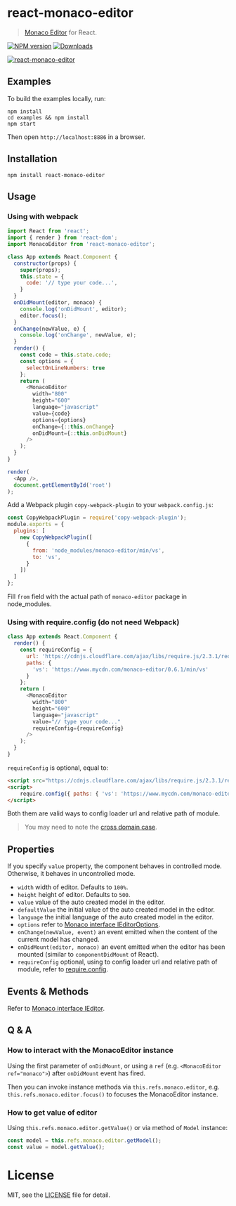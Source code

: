 # react-monaco-editor

> [Monaco Editor](https://github.com/Microsoft/monaco-editor) for React.

[![NPM version][npm-image]][npm-url]
[![Downloads][downloads-image]][npm-url]

[![react-monaco-editor](https://nodei.co/npm/react-monaco-editor.png)](https://npmjs.org/package/react-monaco-editor)

[npm-url]: https://npmjs.org/package/react-monaco-editor
[downloads-image]: http://img.shields.io/npm/dm/react-monaco-editor.svg
[npm-image]: http://img.shields.io/npm/v/react-monaco-editor.svg

## Examples

To build the examples locally, run:

```
npm install
cd examples && npm install
npm start
```

Then open `http://localhost:8886` in a browser.

## Installation

```
npm install react-monaco-editor
```

## Usage

### Using with webpack

```js
import React from 'react';
import { render } from 'react-dom';
import MonacoEditor from 'react-monaco-editor';

class App extends React.Component {
  constructor(props) {
    super(props);
    this.state = {
      code: '// type your code...',
    }
  }
  onDidMount(editor, monaco) {
    console.log('onDidMount', editor);
    editor.focus();
  }
  onChange(newValue, e) {
    console.log('onChange', newValue, e);
  }
  render() {
    const code = this.state.code;
    const options = {
      selectOnLineNumbers: true
    };
    return (
      <MonacoEditor
        width="800"
        height="600"
        language="javascript"
        value={code}
        options={options}
        onChange={::this.onChange}
        onDidMount={::this.onDidMount}
      />
    );
  }
}

render(
  <App />,
  document.getElementById('root')
);
```

Add a Webpack plugin `copy-webpack-plugin` to your `webpack.config.js`:

```js
const CopyWebpackPlugin = require('copy-webpack-plugin');
module.exports = {
  plugins: [
    new CopyWebpackPlugin([
      {
        from: 'node_modules/monaco-editor/min/vs',
        to: 'vs',
      }
    ])
  ]
};
```

Fill `from` field with the actual path of `monaco-editor` package in node_modules.  

### Using with require.config (do not need Webpack)

```js
class App extends React.Component {
  render() {
    const requireConfig = {
      url: 'https://cdnjs.cloudflare.com/ajax/libs/require.js/2.3.1/require.min.js',
      paths: {
        'vs': 'https://www.mycdn.com/monaco-editor/0.6.1/min/vs'
      }
    };
    return (
      <MonacoEditor
        width="800"
        height="600"
        language="javascript"
        value="// type your code..."
        requireConfig={requireConfig}
      />
    );
  }
}
```

`requireConfig` is optional, equal to:

```html
<script src="https://cdnjs.cloudflare.com/ajax/libs/require.js/2.3.1/require.min.js"></script>
<script>
    require.config({ paths: { 'vs': 'https://www.mycdn.com/monaco-editor/0.6.1/min/vs' }});
</script>
```

Both them are valid ways to config loader url and relative path of module.

> You may need to note the [cross domain case](https://github.com/Microsoft/monaco-editor#integrate-cross-domain).

## Properties

If you specify `value` property, the component behaves in controlled mode.
Otherwise, it behaves in uncontrolled mode.

- `width` width of editor. Defaults to `100%`.
- `height` height of editor. Defaults to `500`.
- `value` value of the auto created model in the editor.
- `defaultValue` the initial value of the auto created model in the editor.
- `language` the initial language of the auto created model in the editor.
- `options` refer to [Monaco interface IEditorOptions](https://github.com/Microsoft/monaco-editor/blob/master/website/playground/monaco.d.ts.txt#L1029).
- `onChange(newValue, event)` an event emitted when the content of the current model has changed.
- `onDidMount(editor, monaco)` an event emitted when the editor has been mounted (similar to `componentDidMount` of React).
- `requireConfig` optional, using to config loader url and relative path of module, refer to [require.config](http://requirejs.org/docs/api.html#config).

## Events & Methods

Refer to [Monaco interface IEditor](https://github.com/Microsoft/monaco-editor/blob/master/website/playground/monaco.d.ts.txt#L2813).

## Q & A

### How to interact with the MonacoEditor instance

Using the first parameter of `onDidMount`, or using a `ref` (e.g. `<MonacoEditor ref="monaco">`) after `onDidMount` event has fired.

Then you can invoke instance methods via `this.refs.monaco.editor`, e.g. `this.refs.monaco.editor.focus()` to focuses the MonacoEditor instance.

### How to get value of editor

Using `this.refs.monaco.editor.getValue()` or via method of `Model` instance:

```js
const model = this.refs.monaco.editor.getModel();
const value = model.getValue();
```

# License

MIT, see the [LICENSE](/LICENSE.md) file for detail.
